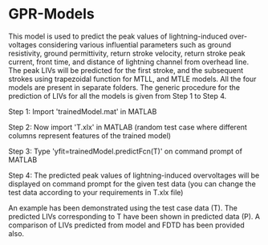 # GPR-Models
This model is used to predict the peak values of lightning-induced over-voltages considering various influential parameters such as ground resistivity, ground permittivity, return stroke velocity, return stroke peak current, front time, and distance of lightning channel from overhead line. The peak LIVs will be predicted for the first stroke, and the subsequent strokes using trapezoidal function for MTLL, and MTLE models. All the four models are present in separate folders.
The generic procedure for the prediction of LIVs for all the models is given from Step 1 to Step 4. 

Step 1: Import 'trainedModel.mat' in MATLAB

Step 2: Now import 'T.xlx' in MATLAB (random test case where different columns represent features of the trained model)

Step 3: Type 'yfit=trainedModel.predictFcn(T)' on command prompt of MATLAB

Step 4: The predicted peak values of lightning-induced overvoltages will be displayed on command prompt for the given test data (you can change the test data according to your requirements in T.xlx file)

An example has been demonstrated using the test case data (T). The predicted LIVs corresponding to T have been shown in predicted data (P). A comparison of LIVs predicted from model and FDTD has been provided also.
